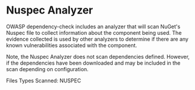 Nuspec Analyzer
==============

OWASP dependency-check includes an analyzer that will scan NuGet's Nuspec file to
collect information about the component being used. The evidence collected
is used by other analyzers to determine if there are any known vulnerabilities
associated with the component.

Note, the Nuspec Analyzer does not scan dependencies defined. However, if
the dependencies have been downloaded and may be included in the scan depending
on configuration.

Files Types Scanned: NUSPEC
